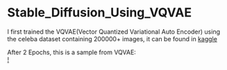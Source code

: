 # Stable_Diffusion_Using_VQVAE

I first trained the VQVAE(Vector Quantized Variational Auto Encoder) using the celeba dataset containing 200000+ images, it can be found in [kaggle](https://www.kaggle.com/datasets/jessicali9530/celeba-dataset)<br>

After 2 Epochs, this is a sample from VQVAE:<br>
[!](https://github.com/tirthadagr8/Stable_Diffusion_Using_VQVAE/blob/main/old_files/vqvae_sample.png?raw=true)
